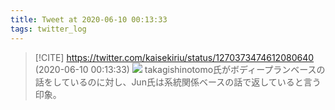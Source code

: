 ```yaml
---
title: Tweet at 2020-06-10 00:13:33
tags: twitter_log
---
```


> [!CITE] https://twitter.com/kaisekiriu/status/1270373474612080640 (2020-06-10 00:13:33)
> ![](https://twitter.com/kaisekiriu/status/1270373474612080640)
> takagishinotomo氏がボディープランベースの話をしているのに対し、Jun氏は系統関係ベースの話で返していると言う印象。

